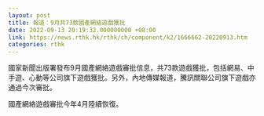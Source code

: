 ```yaml
---
layout: post
title: 報道：9月共73款國產網絡遊戲獲批
date: 2022-09-13 20:19:32.000000000 +08:00
link: https://news.rthk.hk/rthk/ch/component/k2/1666662-20220913.htm
categories: rthk
---
```


國家新聞出版署發布9月國產網絡遊戲審批信息，共73款遊戲獲批，包括網易、中手遊、心動等公司旗下遊戲獲批。另外，內地傳媒報道，騰訊關聯公司旗下遊戲亦通過今次審批。

國產網絡遊戲審批今年4月陸續恢復。
